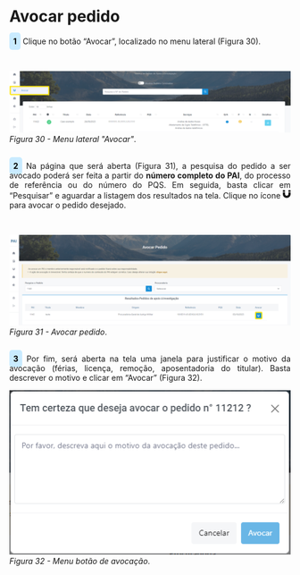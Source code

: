 # Avocar pedido 

<p style="text-align: justify;"><span style="background-color: #c9ebff; border-radius: 5px; padding: 7px; color: #000000; font-weight: bold; ">1</span> Clique no botão “Avocar”, localizado no menu lateral (Figura 30).</p><br>

![Login](img/AvocarPedido.png)
*Figura 30 - Menu lateral "Avocar"*. <br><br>

<p style="text-align: justify;"><span style="background-color: #c9ebff; border-radius: 5px; padding: 7px; color: #000000; font-weight: bold; ">2</span> Na página que será aberta (Figura 31), a pesquisa do pedido a ser avocado poderá ser feita a partir do <strong>número completo do PAI</strong>, do processo de referência ou do número do PQS. Em seguida, basta clicar em “Pesquisar” e aguardar a listagem dos resultados na tela. Clique no ícone  <svg xmlns="http://www.w3.org/2000/svg" height="16" width="14" viewBox="0 0 448 512"><!--!Font Awesome Free 6.5.0 by @fontawesome - https://fontawesome.com License - https://fontawesome.com/license/free Copyright 2023 Fonticons, Inc.--><path d="M0 160v96C0 379.7 100.3 480 224 480s224-100.3 224-224V160H320v96c0 53-43 96-96 96s-96-43-96-96V160H0zm0-32H128V64c0-17.7-14.3-32-32-32H32C14.3 32 0 46.3 0 64v64zm320 0H448V64c0-17.7-14.3-32-32-32H352c-17.7 0-32 14.3-32 32v64z" fill="currentColor" d="m21.68 17.65l-7-14a3 3 0 0 0-5.36 0l-7 14a3 3 0 0 0 3.9 4.08l5.37-2.4a1.06 1.06 0 0 1 .82 0l5.37 2.4a3 3 0 0 0 3.9-4.08Zm-2 2a1 1 0 0 1-1.13.22l-5.37-2.39a3 3 0 0 0-2.44 0L5.41 19.9a1 1 0 0 1-1.3-1.35l7-14a1 1 0 0 1 1.78 0l7 14a1 1 0 0 1-.17 1.13Z"/></svg> para avocar o pedido desejado.  </p><br>

![Login](img/BotãoAvocação.png)
*Figura 31 - Avocar pedido*. <br><br>

<p style="text-align: justify;"><span style="background-color: #c9ebff; border-radius: 5px; padding: 7px; color: #000000; font-weight: bold; ">3</span> Por fim, será aberta na tela uma janela para justificar o motivo da avocação (férias, licença, remoção, aposentadoria do titular). Basta descrever o motivo e clicar em “Avocar” (Figura 32). </p>

![Login](img/BotãoDeAvocação.png)<br>
*Figura 32 - Menu botão de avocação*. <br><br>




